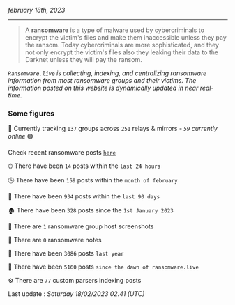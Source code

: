 _february 18th, 2023_

---

> A **ransomware** is a type of malware used by cybercriminals to encrypt the victim's files and make them inaccessible unless they pay the ransom. Today cybercriminals are more sophisticated, and they not only encrypt the victim's files also they leaking their data to the Darknet unless they will pay the ransom.


_`Ransomware.live` is collecting, indexing, and centralizing ransomware information from most ransomware groups and their victims. The information posted on this website is dynamically updated in near real-time._

### Some figures 

🔎 Currently tracking `137` groups across `251` relays & mirrors - _`59` currently online_ 🟢

Check recent ransomware posts [`here`](recentposts.md)


⏰ There have been `14` posts within the `last 24 hours`

🕓 There have been `159` posts within the `month of february`

📅 There have been `934` posts within the `last 90 days`

🏚 There have been `328` posts since the `1st January 2023`

📸 There are `1` ransomware group host screenshots

📝 There are `0` ransomware notes

🚀 There have been `3086` posts `last year`

🐣 There have been `5160` posts `since the dawn of ransomware.live`

⚙️ There are `77` custom parsers indexing posts



Last update : _Saturday 18/02/2023 02.41 (UTC)_

